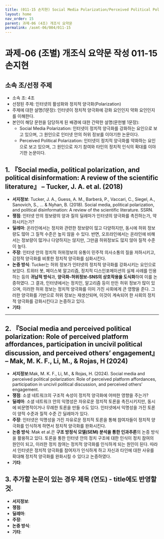 ```yaml
---
title: (011-15 손지현) Social Media Polarization/Perceived Political Polarization
layout: home
nav_order: 15
parent: 과제-06 (4조) 개조식 요약문
permalink: /asmt-06/004/011-15
---
```


# 과제-06 (조별) 개조식 요약문 작성 011-15 손지현

## 소속 조/선정 주제

- 소속 조: 4조
- 선정된 주제: 인터넷의 활성화와 정치적 양극화(Polarization)
- 주제에 대한 설명(1문장): 인터넷이 정치적 양극화에 강화 요인인지 약화 요인인지를 이해한다.
- 본인이 해당 문헌을 담당하게 된 배경에 대한 간략한 설명(문헌별 1문장):  
  - Social Media Polarization: 인터넷이 정치적 양극화를 강화하는 요인으로 보고 있으며, 그 원인으로 인터넷 안의 허위 정보를 이야기한 논문이다.
  - Perceived Political Polarization: 인터넷이 정치적 양극화를 약화하는 요인으로 보고 있으며, 그 원인으로 자기 참여와 타인의 정치적 인식의 확대를 이야기한 논문이다.

## 1. 『Social media, political polarization, and political disinformation: A review of the scientific literature』 – Tucker, J. A. et al. (2018)

- **서지정보**: Tucker, J. A., Guess, A. M., Barberá, P., Vaccari, C., Siegel, A., Sanovich, S., ... & Nyhan, B. (2018). Social media, political polarization, and political disinformation: A review of the scientific literature. SSRN.
- **쟁점**: 인터넷 안의 정보량의 양과 질의 딜레마가 인터넷의 양극화를 촉진하는가, 약화시키는가?
- **딜레마**: 온라인에서는 정치와 관련한 정보량이 많고 다양하지만, 동시에 허위 정보량도 많아 그 질적 수준은 높지 않을 수 있다. 반면, 오프라인에서는 온라인에 비해서는 정보량이 많거나 다양하지는 않지만, 그만큼 허위정보도 많지 않아 질적 수준이 높다.
- **주장**: 인터넷 안의 정치적 허위정보의 유통이 민주적 의사소통의 질을 저하시키고, 감정적 양극화를 비롯한 정치적 양극화를 심화시킨다.
- **논증 방식**: Tucker는 허위 정보가 인터넷의 정치적 양극화를 강화시키는 요인으로 보았다. 트위터 봇, 페이스북 알고리즘, 정치적 디스인포메이션의 실제 사례를 인용하는 등의 **귀납적 방식**과, **양극화-허위정보-SNS의 상호작용을 도식화**하여 이를 논증하였다. 그 결과, 인터넷에서는 정치인, 알고리즘 등이 만든 허위 정보가 많이 있으며, 이러한 허위 정보는 정치적 양극화를 이미 가진 사회에게 큰 영향을 준다. 그러한 양극화를 기반으로 허위 정보는 재생산되며, 이것이 계속되어 한 사회의 정치적 양극화를 강화시킨다고 논증하고 있다.
- **기타**: 

---

## 2. 『Social media and perceived political polarization: Role of perceived platform affordances, participation in uncivil political discussion, and perceived others’ engagement』 – Mak, M. K. F., Li, M., & Rojas, H (2024)

- **서지정보**:Mak, M. K. F., Li, M., & Rojas, H. (2024). Social media and perceived political polarization: Role of perceived platform affordances, participation in uncivil political discussion, and perceived others’ engagement. 
- **쟁점**: 소셜 네트워크의 구조적 속성이 정치적 양극화에 어떠한 영향을 주는가?
- **딜레마**: 소셜 네트워크 안의 익명성은 자유로운 정치적 토론을 촉진시키지만, 동시에 비문명적이거나 무례한 토론을 만들 수도 있다. 인터넷에서 익명성을 가진 토론이 양적 수준과 질적 수준 간 딜레마가 있다.
- **주장**: 인터넷은 익명성을 가진 자유로운 정치적 토론을 통해 참여자들이 정치적 양극화를 인식하게 하면서 정치적 양극화를 완화시킨다.
- **논증 방식**: Mak et al.은 **구조 방정식 모델(SEM) 분석을 통한 인과추론**의 논증 방식을 활용하고 있다. 토론을 통한 인터넷 안의 정치 구조에 대한 인식이 정치 참여의 원인이 되고, 이러한 정치 참여는 정치적 양극화를 인식하게 되는 원인이 된다. 따라서 인터넷은 정치적 양극화를 참여자가 인식하게 하고 자신과 타인에 대한 사유를 확대해 정치적 양극화를 완화시킬 수 있다고 논증하였다.
- **기타**: 

## 3. 추가할 논문이 있는 경우 제목 (연도) - title에도 반영할 것.

- **서지정보**: 
- **쟁점**: 
- **딜레마**: 
- **주장**:   
- **논증 방식**: 
- **기타**: 
